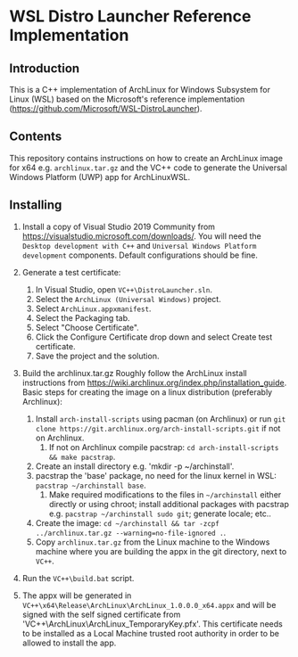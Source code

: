 # WSL Distro Launcher Reference Implementation
## Introduction
This is a C++ implementation of ArchLinux for Windows Subsystem for Linux (WSL) based on the Microsoft's reference implementation (https://github.com/Microsoft/WSL-DistroLauncher).

## Contents
This repository contains instructions on how to create an ArchLinux image for x64 e.g. `archlinux.tar.gz` and the VC++ code to generate the Universal Windows Platform (UWP) app for ArchLinuxWSL.

## Installing
1. Install a copy of Visual Studio 2019 Community from https://visualstudio.microsoft.com/downloads/. You will need the `Desktop development with C++` and `Universal Windows Platform development` components. Default configurations should be fine.

2. Generate a test certificate:
    1. In Visual Studio, open `VC++\DistroLauncher.sln`.
    1. Select the `ArchLinux (Universal Windows)` project.
    1. Select `ArchLinux.appxmanifest`.
    1. Select the Packaging tab.
    1. Select "Choose Certificate".
    1. Click the Configure Certificate drop down and select Create test certificate.
    1. Save the project and the solution.

3. Build the archlinux.tar.gz
    Roughly follow the ArchLinux install instructions from https://wiki.archlinux.org/index.php/installation_guide. Basic steps for creating the image on a linux distribution (preferably Archlinux):
    1. Install `arch-install-scripts` using pacman (on Archlinux) or run `git clone https://git.archlinux.org/arch-install-scripts.git` if not on Archlinux.
        1. If not on Archlinux compile pacstrap: `cd arch-install-scripts && make pacstrap`.
    1. Create an install directory e.g. 'mkdir -p ~/archinstall'.
    1. pacstrap the 'base' package, no need for the linux kernel in WSL: `pacstrap ~/archinstall base`.
        1. Make required modifications to the files in `~/archinstall` either directly or using chroot; install additional packages with pacstrap e.g. `pacstrap ~/archinstall sudo git`; generate locale; etc..
    1. Create the image: `cd ~/archinstall && tar -zcpf ../archlinux.tar.gz --warning=no-file-ignored .`.
    1. Copy `archlinux.tar.gz` from the Linux machine to the Windows machine where you are building the appx in the git directory, next to `VC++`.

4. Run the `VC++\build.bat` script.
5. The appx will be generated in `VC++\x64\Release\ArchLinux\ArchLinux_1.0.0.0_x64.appx` and will be signed with the self signed certificate from 'VC++\ArchLinux\ArchLinux_TemporaryKey.pfx'. This certificate needs to be installed as a Local Machine trusted root authority in order to be allowed to install the app.
